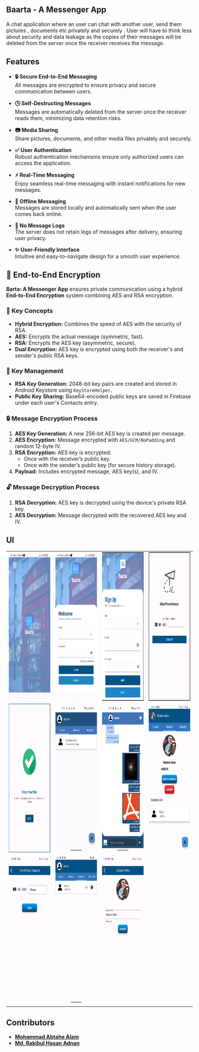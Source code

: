 ## Baarta - A Messenger App
A chat application where an user can chat with another user, send them pictures , documents etc privately and securely . User will have to think less about security and data leakage as the copies of their messages will be deleted from the server once the receiver receives the message.

## Features
- **🔒 Secure End-to-End Messaging**  
All messages are encrypted to ensure privacy and secure communication between users.

- **🕒 Self-Destructing Messages**  
  Messages are automatically deleted from the server once the receiver reads them, minimizing data retention risks.

- **📷 Media Sharing**  
  Share pictures, documents, and other media files privately and securely.

- **✅ User Authentication**  
  Robust authentication mechanisms ensure only authorized users can access the application.

- **⚡ Real-Time Messaging**  
  Enjoy seamless real-time messaging with instant notifications for new messages.

- **📶 Offline Messaging**  
  Messages are stored locally and automatically sent when the user comes back online.

- **🚫 No Message Logs**  
  The server does not retain logs of messages after delivery, ensuring user privacy.

- **✨ User-Friendly Interface**  
  Intuitive and easy-to-navigate design for a smooth user experience.

<h2>🔐 End-to-End Encryption</h2>

<p><strong>Barta: A Messenger App</strong> ensures private communication using a hybrid <strong>End-to-End Encryption</strong> system combining AES and RSA encryption.</p>

<h3>🔧 Key Concepts</h3>
<ul>
  <li><strong>Hybrid Encryption:</strong> Combines the speed of AES with the security of RSA.</li>
  <li><strong>AES:</strong> Encrypts the actual message (symmetric, fast).</li>
  <li><strong>RSA:</strong> Encrypts the AES key (asymmetric, secure).</li>
  <li><strong>Dual Encryption:</strong> AES key is encrypted using both the receiver's and sender's public RSA keys.</li>
</ul>

<h3>🔑 Key Management</h3>
<ul>
  <li><strong>RSA Key Generation:</strong> 2048-bit key pairs are created and stored in Android Keystore using <code>KeyStoreHelper</code>.</li>
  <li><strong>Public Key Sharing:</strong> Base64-encoded public keys are saved in Firebase under each user's Contacts entry.</li>
</ul>

<h3>🔒 Message Encryption Process</h3>
<ol>
  <li><strong>AES Key Generation:</strong> A new 256-bit AES key is created per message.</li>
  <li><strong>AES Encryption:</strong> Message encrypted with <code>AES/GCM/NoPadding</code> and random 12-byte IV.</li>
  <li><strong>RSA Encryption:</strong> AES key is encrypted:
    <ul>
      <li>Once with the receiver’s public key.</li>
      <li>Once with the sender’s public key (for secure history storage).</li>
    </ul>
  </li>
  <li><strong>Payload:</strong> Includes encrypted message, AES key(s), and IV.</li>
</ol>

<h3>🔓 Message Decryption Process</h3>
<ol>
  <li><strong>RSA Decryption:</strong> AES key is decrypted using the device's private RSA key.</li>
  <li><strong>AES Decryption:</strong> Message decrypted with the recovered AES key and IV.</li>
</ol>

  ## UI

  <table>
  <tr>
    <td><img src="https://github.com/RakibHasan106/Barta_a_Messenger_App/blob/master/Images/Splash%20Screen.jpg" height="400px" width="200px"></td>
    <td><img src="https://github.com/RakibHasan106/Barta_a_Messenger_App/blob/master/Images/login%20page.jpg" height="400px" width="200px"</td>
      <td><img src="https://github.com/RakibHasan106/Barta_a_Messenger_App/blob/master/Images/signup%20page.png" height="400px" width="200px"</td>
        <td><img src="https://github.com/RakibHasan106/Barta_a_Messenger_App/blob/master/Images/OTP%20number.png" height="400px" width="200px"</td>
  </tr>
  <tr>
    <td><img src="https://github.com/RakibHasan106/Barta_a_Messenger_App/blob/master/Images/Verification%20Mail%20Sent.png" height="400px" width="200px"</td>
      <td><img src="https://github.com/RakibHasan106/Barta_a_Messenger_App/blob/master/Images/Chat%20List.jpg" height="400px" width="200px"</td>
        <td><img src="https://github.com/RakibHasan106/Barta_a_Messenger_App/blob/master/Images/Inbox.jpg" height="400px" width="200px"</td>
          <td><img src="https://github.com/RakibHasan106/Barta_a_Messenger_App/blob/master/Images/profile_view.jpg" height="400px" width="200px"</td>
            
  </tr>
  <tr>
    <td><img src="https://github.com/RakibHasan106/Barta_a_Messenger_App/blob/master/Images/Friend_Request.png" height="400px" width="200px"</td>
            <td><img src="https://github.com/RakibHasan106/Barta_a_Messenger_App/blob/master/Images/Friend%20Request.jpg" height="400px" width="200px"</td>
                <td><img src="https://github.com/RakibHasan106/Barta_a_Messenger_App/blob/master/Images/Edit_Profile.png" height="400px" width="200px"</td>
                  
  </tr>
</table>

<h2>Contributors</h2>
<ul>
  <li><a href="https://github.com/Abtahe103" target="_blank"><strong>Mohammad Abtahe Alam</strong></a></li>
  <li><a href="https://github.com/RakibHasan106" target="_blank"><strong>Md. Rakibul Hasan Adnan</strong></a></li>
</ul>
  




